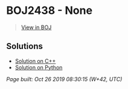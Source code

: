 # BOJ2438 - None

> [View in BOJ](https://www.acmicpc.net/problem/2438)

## Solutions
- [Solution on C++](2438%20별%20찍기%20-%201.cpp)
- [Solution on Python](2438.py)


_Page built: Oct 26 2019 08:30:15 (W+42, UTC)_
